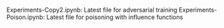 Experiments-Copy2.ipynb: Latest file for adversarial training
Experiments-Poison.ipynb: Latest file for poisoning with influence functions
